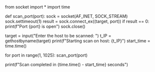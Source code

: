 from socket import *
import time

def scan_port(port):
    sock = socket(AF_INET, SOCK_STREAM)
    sock.settimeout(1)
    result = sock.connect_ex((target, port))
    if result == 0:
        print(f"Port {port} is open")
    sock.close()

target = input("Enter the host to be scanned: ")
t_IP = gethostbyname(target)
print(f"Starting scan on host: {t_IP}")
start_time = time.time()

for port in range(1, 1025):
    scan_port(port)

print(f"Scan completed in {time.time() - start_time} seconds")
